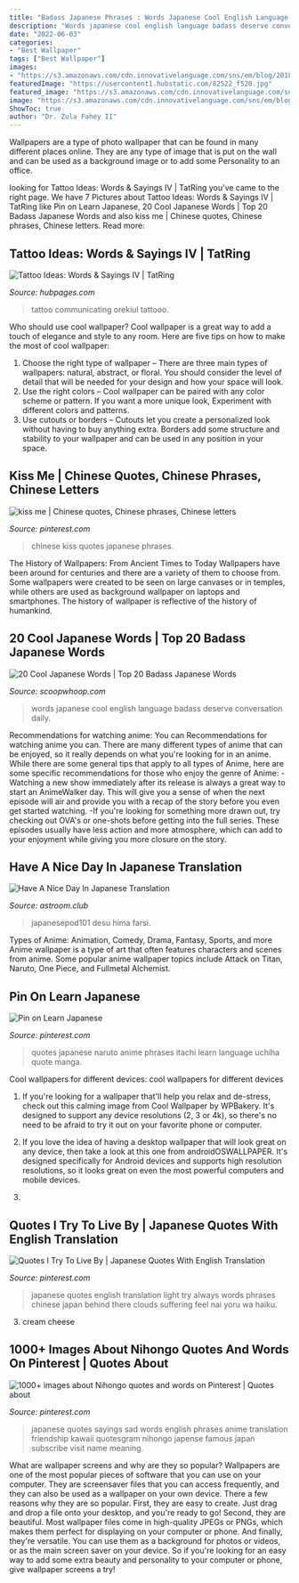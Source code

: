 ```yaml
---
title: "Badass Japanese Phrases : Words Japanese Cool English Language Badass Deserve Conversation Daily"
description: "Words japanese cool english language badass deserve conversation daily"
date: "2022-06-03"
categories:
- "Best Wallpaper"
tags: ["Best Wallpaper"]
images:
- "https://s3.amazonaws.com/cdn.innovativelanguage.com/sns/em/blog/2018/7_love/date_phrases/Japanese_Dating+Phrases.png"
featuredImage: "https://usercontent1.hubstatic.com/82522_f520.jpg"
featured_image: "https://s3.amazonaws.com/cdn.innovativelanguage.com/sns/em/blog/2018/7_love/date_phrases/Japanese_Dating+Phrases.png"
image: "https://s3.amazonaws.com/cdn.innovativelanguage.com/sns/em/blog/2018/7_love/date_phrases/Japanese_Dating+Phrases.png"
ShowToc: true
author: "Dr. Zula Fahey II"
---
```





Wallpapers are a type of photo wallpaper that can be found in many different places online. They are any type of image that is put on the wall and can be used as a background image or to add some Personality to an office.

	

		
looking for Tattoo Ideas: Words &amp; Sayings IV | TatRing you've came to the right page. We have 7 Pictures about Tattoo Ideas: Words &amp; Sayings IV | TatRing like Pin on Learn Japanese, 20 Cool Japanese Words | Top 20 Badass Japanese Words and also kiss me | Chinese quotes, Chinese phrases, Chinese letters. Read more:
		
    
## Tattoo Ideas: Words &amp; Sayings IV | TatRing

<img loading=lazy src="https://usercontent1.hubstatic.com/82522_f520.jpg" onerror="this.onerror=null;this.src='https://tse2.mm.bing.net/th?id=OIP.ykueNOreg4UGOr0lDQyamwHaFi&amp;pid=15.1';" alt="Tattoo Ideas: Words &amp; Sayings IV | TatRing">

_Source: hubpages.com_

>tattoo communicating orekiul tattooo. 

	

Who should use cool wallpaper?
Cool wallpaper is a great way to add a touch of elegance and style to any room. Here are five tips on how to make the most of cool wallpaper: 
1) Choose the right type of wallpaper – There are three main types of wallpapers: natural, abstract, or floral. You should consider the level of detail that will be needed for your design and how your space will look. 
2) Use the right colors – Cool wallpaper can be paired with any color scheme or pattern. If you want a more unique look, Experiment with different colors and patterns. 
3) Use cutouts or borders – Cutouts let you create a personalized look without having to buy anything extra. Borders add some structure and stability to your wallpaper and can be used in any position in your space.

    
## Kiss Me | Chinese Quotes, Chinese Phrases, Chinese Letters

<img loading=lazy src="https://i.pinimg.com/originals/40/4c/47/404c474972f974f4a72e8075252e16e3.jpg" onerror="this.onerror=null;this.src='https://tse3.mm.bing.net/th?id=OIP.2emhMSbMidArYKPc0VeF8gHaLH&amp;pid=15.1';" alt="kiss me | Chinese quotes, Chinese phrases, Chinese letters">

_Source: pinterest.com_

>chinese kiss quotes japanese phrases. 

	

The History of Wallpapers: From Ancient Times to Today
Wallpapers have been around for centuries and there are a variety of them to choose from. Some wallpapers were created to be seen on large canvases or in temples, while others are used as background wallpaper on laptops and smartphones. The history of wallpaper is reflective of the history of humankind.

    
## 20 Cool Japanese Words | Top 20 Badass Japanese Words

<img loading=lazy src="https://s4.scoopwhoop.com/anj/dgs/224568630.jpg" onerror="this.onerror=null;this.src='https://tse1.mm.bing.net/th?id=OIP.A0bm3v9R4MfVCP1oiBV-iQHaEo&amp;pid=15.1';" alt="20 Cool Japanese Words | Top 20 Badass Japanese Words">

_Source: scoopwhoop.com_

>words japanese cool english language badass deserve conversation daily. 

	

Recommendations for watching anime: You can
Recommendations for watching anime you can. There are many different types of anime that can be enjoyed, so it really depends on what you're looking for in an anime. While there are some general tips that apply to all types of Anime, here are some specific recommendations for those who enjoy the genre of Anime: 
-Watching a new show immediately after its release is always a great way to start an AnimeWalker day. This will give you a sense of when the next episode will air and provide you with a recap of the story before you even get started watching. 
-If you're looking for something more drawn out, try checking out OVA's or one-shots before getting into the full series. These episodes usually have less action and more atmosphere, which can add to your enjoyment while giving you more closure on the story.

    
## Have A Nice Day In Japanese Translation

<img loading=lazy src="https://s3.amazonaws.com/cdn.innovativelanguage.com/sns/em/blog/2018/7_love/date_phrases/Japanese_Dating+Phrases.png" onerror="this.onerror=null;this.src='https://tse4.mm.bing.net/th?id=OIP.rpIM9E24bvBgD3vHk2IK_gHaJQ&amp;pid=15.1';" alt="Have A Nice Day In Japanese Translation">

_Source: astroom.club_

>japanesepod101 desu hima farsi. 

	

Types of Anime: Animation, Comedy, Drama, Fantasy, Sports, and more
Anime wallpaper is a type of art that often features characters and scenes from anime. Some popular anime wallpaper topics include Attack on Titan, Naruto, One Piece, and Fullmetal Alchemist.

    
## Pin On Learn Japanese

<img loading=lazy src="https://i.pinimg.com/originals/a4/a5/cc/a4a5cc9af9323b9b311af6d62dda69d4.jpg" onerror="this.onerror=null;this.src='https://tse2.mm.bing.net/th?id=OIP.ZvUaaarLjqpRh-G9CynbJQHaHa&amp;pid=15.1';" alt="Pin on Learn Japanese">

_Source: pinterest.com_

>quotes japanese naruto anime phrases itachi learn language uchiha quote manga. 

	

Cool wallpapers for different devices:
cool wallpapers for different devices 

1. If you're looking for a wallpaper that'll help you relax and de-stress, check out this calming image from Cool Wallpaper by WPBakery. It's designed to support any device resolutions (2, 3 or 4k), so there's no need to be afraid to try it out on your favorite phone or computer.

2. If you love the idea of having a desktop wallpaper that will look great on any device, then take a look at this one from androidOSWALLPAPER. It's designed specifically for Android devices and supports high resolution resolutions, so it looks great on even the most powerful computers and mobile devices.

3.

    
## Quotes I Try To Live By | Japanese Quotes With English Translation

<img loading=lazy src="https://i.pinimg.com/originals/6e/4f/fe/6e4ffec194e453b7b99e50bd8a2c2a12.jpg" onerror="this.onerror=null;this.src='https://tse4.mm.bing.net/th?id=OIP.bAC-3DuACkhkTJFYooCCawHaEc&amp;pid=15.1';" alt="Quotes I Try To Live By | Japanese Quotes With English Translation">

_Source: pinterest.com_

>japanese quotes english translation light try always words phrases chinese japan behind there clouds suffering feel nai yoru wa haiku. 

	

3. cream cheese 

    
## 1000+ Images About Nihongo Quotes And Words On Pinterest | Quotes About

<img loading=lazy src="https://s-media-cache-ak0.pinimg.com/736x/0e/7f/15/0e7f15b4770ca021c943a31f6aacb80f.jpg" onerror="this.onerror=null;this.src='https://tse2.mm.bing.net/th?id=OIP.peF9aWs1N9tdC-K948K39AHaFh&amp;pid=15.1';" alt="1000+ images about Nihongo quotes and words on Pinterest | Quotes about">

_Source: pinterest.com_

>japanese quotes sayings sad words english phrases anime translation friendship kawaii quotesgram nihongo japense famous japan subscribe visit name meaning. 

	

What are wallpaper screens and why are they so popular?
Wallpapers are one of the most popular pieces of software that you can use on your computer. They are screensaver files that you can access frequently, and they can also be used as a wallpaper on your own device. There a few reasons why they are so popular. First, they are easy to create. Just drag and drop a file onto your desktop, and you're ready to go! Second, they are beautiful. Most wallpaper files come in high-quality JPEGs or PNGs, which makes them perfect for displaying on your computer or phone. And finally, they're versatile. You can use them as a background for photos or videos, or as the main screen saver on your device. So if you're looking for an easy way to add some extra beauty and personality to your computer or phone, give wallpaper screens a try!

